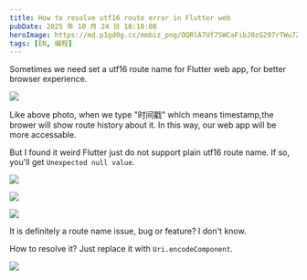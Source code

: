 ```yaml
---
title: How to resolve utf16 route error in Flutter web
pubDate: 2025 年 10 月 24 日 18:18:08
heroImage: https://md.p1gd0g.cc/mmbiz_png/OQRlA7Uf7SWCaFibJ0zG297rTWu7Znjeun5EVHkAT3nZIyoF0ianqIMESn2o1icKhr7tRmVRzRU0ibUBgXVmicUz5nw/0?from=appmsg
tags: [EN, 编程]
---
```



Sometimes we need set a utf16 route name for Flutter web app, for better browser experience.

![](https://md.p1gd0g.cc/mmbiz_png/OQRlA7Uf7SWCaFibJ0zG297rTWu7Znjeu7oZylibSpI8iaImodITmYL0Ud113rr3sYrcws9WsCrxL9UQMClPwicYgw/0?from=appmsg)

Like above photo, when we type "时间戳" which means timestamp,the brower will show route history about it. In this way, our web app will be more accessable.

But I found it weird Flutter just do not support plain utf16 route name. If so, you'll get `Unexpected null value`.

![](https://md.p1gd0g.cc/mmbiz_png/OQRlA7Uf7SWCaFibJ0zG297rTWu7ZnjeugFiasNH27v9DYsr2xzktGRrzAJELsZ69Ep3ZuetDib4n6PgFTMJiaSDIw/0?from=appmsg)

![](https://md.p1gd0g.cc/mmbiz_png/OQRlA7Uf7SWCaFibJ0zG297rTWu7ZnjeuA7RNYicSAtDpWSW5HwA5IiaNPAbPUpAxOUdPeq9SbervOiaDUMcvRn93w/0?from=appmsg)

![](https://md.p1gd0g.cc/mmbiz_png/OQRlA7Uf7SWCaFibJ0zG297rTWu7Znjeuaxmvoia0n6tE355AtkeaVJr8ia24LTcMzeGvdPjOkd5laRAR1Qehzfvg/0?from=appmsg)

It is definitely a route name issue, bug or feature? I don't know.

How to resolve it? Just replace it with `Uri.encodeComponent`.

![](https://md.p1gd0g.cc/mmbiz_png/OQRlA7Uf7SWCaFibJ0zG297rTWu7Znjeu6iaUNH4pNrpbfNqicRe3EtUmZW5KPfW8ZLwKIRR1KqumONpQMfgHhhkQ/0?from=appmsg)
